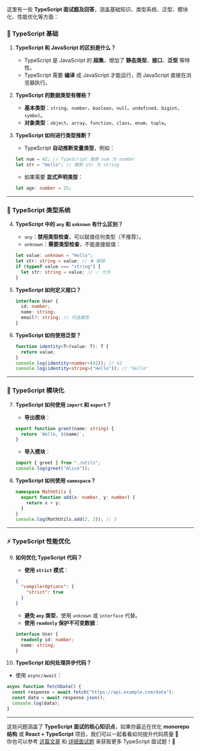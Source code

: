 这里有一些 **TypeScript 面试题及回答**，涵盖基础知识、类型系统、泛型、模块化、性能优化等方面：

### **📌 TypeScript 基础**
1. **TypeScript 和 JavaScript 的区别是什么？**  
   - TypeScript 是 JavaScript 的 **超集**，增加了 **静态类型**、**接口**、**泛型** 等特性。
   - TypeScript 需要 **编译** 成 JavaScript 才能运行，而 JavaScript 直接在浏览器执行。

2. **TypeScript 的数据类型有哪些？**  
   - **基本类型**：`string`、`number`、`boolean`、`null`、`undefined`、`bigint`、`symbol`。
   - **对象类型**：`object`、`array`、`function`、`class`、`enum`、`tuple`。

3. **TypeScript 如何进行类型推断？**  
   - TypeScript **自动推断变量类型**，例如：
   ```ts
   let num = 42; // TypeScript 推断 num 为 number
   let str = "Hello"; // 推断 str 为 string
   ```
   - 如果需要 **显式声明类型**：
   ```ts
   let age: number = 25;
   ```

---

### **🚀 TypeScript 类型系统**
4. **TypeScript 中的 `any` 和 `unknown` 有什么区别？**  
   - `any`：**禁用类型检查**，可以赋值任何类型（不推荐）。
   - `unknown`：**需要类型检查**，不能直接赋值：
   ```ts
   let value: unknown = "Hello";
   let str: string = value; // ❌ 报错
   if (typeof value === "string") {
     let str: string = value; // ✅ 允许
   }
   ```

5. **TypeScript 如何定义接口？**  
   ```ts
   interface User {
     id: number;
     name: string;
     email?: string; // 可选属性
   }
   ```

6. **TypeScript 如何使用泛型？**  
   ```ts
   function identity<T>(value: T): T {
     return value;
   }
   console.log(identity<number>(42)); // 42
   console.log(identity<string>("Hello")); // "Hello"
   ```

---

### **🔧 TypeScript 模块化**
7. **TypeScript 如何使用 `import` 和 `export`？**  
   - **导出模块**：
   ```ts
   export function greet(name: string) {
     return `Hello, ${name}`;
   }
   ```
   - **导入模块**：
   ```ts
   import { greet } from "./utils";
   console.log(greet("Alice"));
   ```

8. **TypeScript 如何使用 `namespace`？**  
   ```ts
   namespace MathUtils {
     export function add(x: number, y: number) {
       return x + y;
     }
   }
   console.log(MathUtils.add(2, 3)); // 5
   ```

---

### **⚡ TypeScript 性能优化**
9. **如何优化 TypeScript 代码？**  
   - **使用 `strict` 模式**：
   ```json
   {
     "compilerOptions": {
       "strict": true
     }
   }
   ```
   - **避免 `any` 类型**，使用 `unknown` 或 `interface` 代替。
   - **使用 `readonly` 保护不可变数据**：
   ```ts
   interface User {
     readonly id: number;
     name: string;
   }
   ```

10. **TypeScript 如何处理异步代码？**  
   - 使用 `async/await`：
   ```ts
   async function fetchData() {
     const response = await fetch("https://api.example.com/data");
     const data = await response.json();
     console.log(data);
   }
   ```

---

这些问题涵盖了 **TypeScript 面试的核心知识点**，如果你最近在优化 **monorepo 结构** 或 **React + TypeScript** 项目，我们可以一起看看如何提升代码质量 🚀  
你也可以参考 [这篇文章](https://blog.csdn.net/weixin_44727080/article/details/123108565) 和 [详细面试题](https://blog.csdn.net/ocean2103/article/details/142679234) 来获取更多 TypeScript 面试题！🔧
